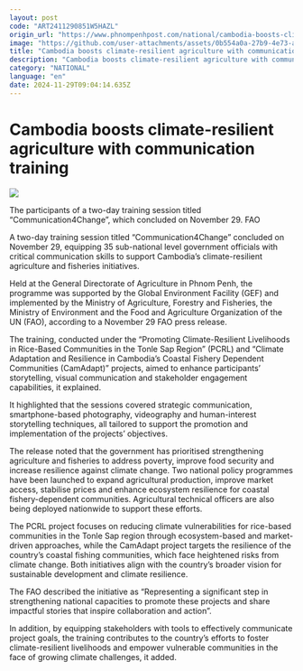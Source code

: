 ```yaml
---
layout: post
code: "ART2411290851W5HAZL"
origin_url: "https://www.phnompenhpost.com/national/cambodia-boosts-climate-resilient-agriculture-with-communication-training"
image: "https://github.com/user-attachments/assets/0b554a0a-27b9-4e73-a384-e38dab3fd988"
title: "Cambodia boosts climate-resilient agriculture with communication training"
description: "​​Cambodia boosts climate-resilient agriculture with communication training​"
category: "NATIONAL"
language: "en"
date: 2024-11-29T09:04:14.635Z
---
```


# Cambodia boosts climate-resilient agriculture with communication training

![](https://github.com/user-attachments/assets/c2ba0610-d808-4f84-830f-8f40518a9a41)

The participants of a two-day training session titled “Communication4Change”, which concluded on November 29. FAO

A two-day training session titled “Communication4Change” concluded on November 29, equipping 35 sub-national level government officials with critical communication skills to support Cambodia’s climate-resilient agriculture and fisheries initiatives. 

Held at the General Directorate of Agriculture in Phnom Penh, the programme was supported by the Global Environment Facility (GEF) and implemented by the Ministry of Agriculture, Forestry and Fisheries, the Ministry of Environment and the Food and Agriculture Organization of the UN (FAO), according to a November 29 FAO press release. 

The training, conducted under the “Promoting Climate-Resilient Livelihoods in Rice-Based Communities in the Tonle Sap Region” (PCRL) and “Climate Adaptation and Resilience in Cambodia’s Coastal Fishery Dependent Communities (CamAdapt)” projects, aimed to enhance participants’ storytelling, visual communication and stakeholder engagement capabilities, it explained.

It highlighted that the sessions covered strategic communication, smartphone-based photography, videography and human-interest storytelling techniques, all tailored to support the promotion and implementation of the projects’ objectives.

The release noted that the government has prioritised strengthening agriculture and fisheries to address poverty, improve food security and increase resilience against climate change. Two national policy programmes have been launched to expand agricultural production, improve market access, stabilise prices and enhance ecosystem resilience for coastal fishery-dependent communities. Agricultural technical officers are also being deployed nationwide to support these efforts.

The PCRL project focuses on reducing climate vulnerabilities for rice-based communities in the Tonle Sap region through ecosystem-based and market-driven approaches, while the CamAdapt project targets the resilience of the country’s coastal fishing communities, which face heightened risks from climate change. Both initiatives align with the country’s broader vision for sustainable development and climate resilience.

The FAO described the initiative as “Representing a significant step in strengthening national capacities to promote these projects and share impactful stories that inspire collaboration and action”.

In addition, by equipping stakeholders with tools to effectively communicate project goals, the training contributes to the country’s efforts to foster climate-resilient livelihoods and empower vulnerable communities in the face of growing climate challenges, it added.